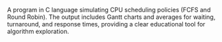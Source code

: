A program in C language simulating CPU scheduling policies (FCFS and Round Robin). The output includes Gantt charts and averages for waiting, turnaround, and response times, providing a clear educational tool for algorithm exploration.
